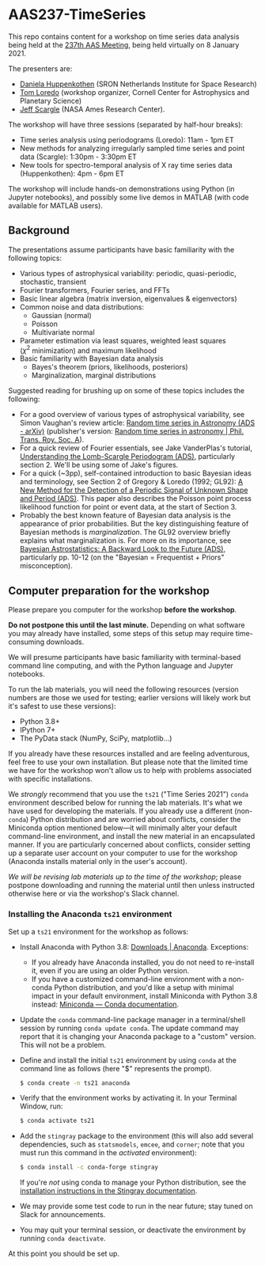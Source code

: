 # AAS237-TimeSeries

This repo contains content for a workshop on time series data analysis being held at the [237th AAS Meeting](https://aas.org/meetings/aas237), being held virtually on 8 January 2021.  

The presenters are:

* [Daniela Huppenkothen](https://huppenkothen.org/) (SRON Netherlands Institute for Space Research)
* [Tom Loredo](http://www.astro.cornell.edu/staff/loredo/) (workshop organizer, Cornell Center for Astrophysics and Planetary Science)
* [Jeff Scargle](https://www.nasa.gov/centers/ames/research/2007/scargle.html) (NASA Ames Research Center).

The workshop will have three sessions (separated by half-hour breaks):

* Time series analysis using periodograms (Loredo): 11am - 1pm ET 
* New methods for analyzing irregularly sampled time series and point
  data (Scargle): 1:30pm - 3:30pm ET
* New tools for spectro-temporal analysis of X ray time series data (Huppenkothen): 4pm - 6pm ET

The workshop will include hands-on demonstrations using Python (in Jupyter notebooks), and possibly some live demos in MATLAB (with code available for MATLAB users).



## Background

The presentations assume participants have basic familiarity with the following topics:

* Various types of astrophysical variability: periodic, 
 quasi-periodic, stochastic, transient 
* Fourier transformers, Fourier series, and FFTs 
* Basic linear algebra (matrix inversion, eigenvalues & eigenvectors) 
* Common noise and data distributions: 
  - Gaussian (normal) 
  - Poisson 
  - Multivariate normal 
* Parameter estimation via least squares, weighted least squares ($\chi^2$ minimization) and maximum likelihood
* Basic familiarity with Bayesian data analysis 
  - Bayes's theorem (priors, likelihoods, posteriors) 
  - Marginalization, marginal distributions

Suggested reading for brushing up on some of these topics includes the following:

* For a good overview of various types of astrophysical variability, see Simon Vaughan's review article: [Random time series in Astronomy (ADS - arXiv)](https://ui.adsabs.harvard.edu/abs/2013arXiv1309.6435V/abstract) (publisher's version: [Random time series in astronomy | Phil. Trans. Roy. Soc. A](https://royalsocietypublishing.org/doi/10.1098/rsta.2011.0549)).
* For a quick review of Fourier essentials, see Jake VanderPlas's tutorial, [Understanding the Lomb-Scargle Periodogram (ADS)](https://ui.adsabs.harvard.edu/abs/2018ApJS..236...16V/abstract), particularly section 2. We'll be using some of Jake's figures.
* For a quick (~3pp), self-contained introduction to basic Bayesian ideas and terminology, see Section 2 of Gregory & Loredo (1992; GL92): [A New Method for the Detection of a Periodic Signal of Unknown Shape and Period (ADS)](https://ui.adsabs.harvard.edu/abs/1992ApJ...398..146G/abstract). This paper also describes the Poisson point process likelihood function for point or event data, at the start of Section 3.
* Probably the best known feature of Bayesian data analysis is the appearance of prior probabilities. But the key distinguishing feature of Bayesian methods is *marginalization*. The GL92 overview briefly explains what marginalization is. For more on its importance, see [Bayesian Astrostatistics: A Backward Look to the Future (ADS)](https://ui.adsabs.harvard.edu/abs/2013acna.conf...15L/abstract), particularly pp. 10-12 (on the "Bayesian = Frequentist + Priors" misconception).



## Computer preparation for the workshop

Please prepare you computer for the workshop **before the workshop**.

**Do not postpone this until the last minute.**  Depending on what software you may already have installed, some steps of this setup may require time-consuming downloads.

We will presume participants have basic familiarity with terminal-based command line computing, and with the Python language and Jupyter notebooks.

To run the lab materials, you will need the following resources (version numbers are those we used for testing; earlier versions will likely work but it's safest to use these versions):

* Python 3.8+
* IPython 7+
* The PyData stack (NumPy, SciPy, matplotlib...)

If you already have these resources installed and are feeling adventurous, feel free to use your own installation. But please note that the limited time we have for the workshop won't allow us to help with problems associated with specific installations.

We *strongly* recommend that you use the `ts21` ("Time Series 2021") `conda` environment described below for running the lab materials. It's what we have used for developing the materials.  If you already use a different (non-`conda`) Python distribution and are worried about conflicts, consider the Miniconda option mentioned below—it will minimally alter your default command-line environment, and install the new material in an encapsulated manner.  If you are particularly concerned about conflicts, consider setting up a separate user account on your computer to use for the workshop (Anaconda installs material only in the user's account).

*We will be revising lab materials up to the time of the workshop*; please postpone downloading and running the material until then unless instructed otherwise here or via the workshop's Slack channel.

### Installing the Anaconda `ts21` environment

Set up a `ts21` environment for the workshop as follows:

* Install Anaconda with Python 3.8: [Downloads | Anaconda](https://www.anaconda.com/download/).  Exceptions:

    - If you already have Anaconda installed, you do not need to re-install it, even if you are using an older Python version.
    - If you have a customized command-line environment with a non-conda Python distribution, and you'd like a setup with minimal impact in your default environment, install Miniconda with Python 3.8 instead: [Miniconda — Conda documentation](https://docs.conda.io/en/latest/miniconda.html).

* Update the `conda` command-line package manager in a terminal/shell session by running `conda update conda`. The update command may report that it is changing your Anaconda package to a "custom" version.  This will not be a problem.

* Define and install the initial `ts21` environment by using `conda` at the command line as follows (here "$" represents the prompt).
  ```bash
  $ conda create -n ts21 anaconda
  ```

* Verify that the environment works by activating it.  In your Terminal Window, run:
  ```bash
  $ conda activate ts21
  ```
  
* Add the `stingray` package to the environment (this will also add several dependencies, such as `statsmodels`, `emcee`, and `corner`; note that you must run this command in the *activated* environment):

  ```bash
  $ conda install -c conda-forge stingray
  ```
  If you're *not* using conda to manage your Python distribution, see the [installation instructions in the Stingray documentation](https://stingray.readthedocs.io/en/latest/stingray/docs/install.html).

* We may provide some test code to run in the near future; stay tuned on Slack for announcements.

* You may quit your terminal session, or deactivate the environment by running `conda deactivate`.

At this point you should be set up.

